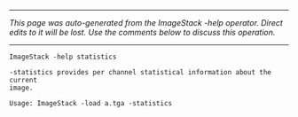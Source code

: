 
---

_This page was auto-generated from the ImageStack -help operator. Direct edits to it will be lost. Use the comments below to discuss this operation._

---

```
ImageStack -help statistics

-statistics provides per channel statistical information about the current
image.

Usage: ImageStack -load a.tga -statistics
```